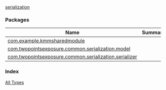 [serialization](./index.md)

### Packages

| Name | Summary |
|---|---|
| [com.example.kmmsharedmodule](com.example.kmmsharedmodule/index.md) |  |
| [com.twopointsexposure.common.serialization.model](com.twopointsexposure.common.serialization.model/index.md) |  |
| [com.twopointsexposure.common.serialization.serializer](com.twopointsexposure.common.serialization.serializer/index.md) |  |

### Index

[All Types](alltypes/index.md)